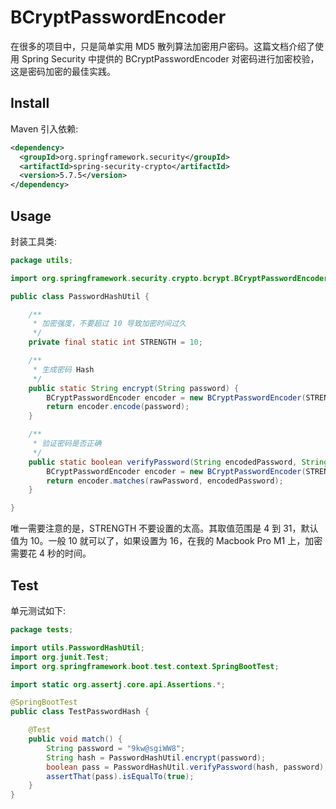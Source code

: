 # BCryptPasswordEncoder

在很多的项目中，只是简单实用 MD5 散列算法加密用户密码。这篇文档介绍了使用 Spring Security 中提供的 BCryptPasswordEncoder 对密码进行加密校验，这是密码加密的最佳实践。

## Install

Maven 引入依赖:
```xml
<dependency>
  <groupId>org.springframework.security</groupId>
  <artifactId>spring-security-crypto</artifactId>
  <version>5.7.5</version>
</dependency>
```

## Usage

封装工具类:
```Java
package utils;

import org.springframework.security.crypto.bcrypt.BCryptPasswordEncoder;

public class PasswordHashUtil {

    /**
     * 加密强度，不要超过 10 导致加密时间过久
     */
    private final static int STRENGTH = 10;

    /**
     * 生成密码 Hash
     */
    public static String encrypt(String password) {
        BCryptPasswordEncoder encoder = new BCryptPasswordEncoder(STRENGTH);
        return encoder.encode(password);
    }

    /**
     * 验证密码是否正确
     */
    public static boolean verifyPassword(String encodedPassword, String rawPassword) {
        BCryptPasswordEncoder encoder = new BCryptPasswordEncoder(STRENGTH);
        return encoder.matches(rawPassword, encodedPassword);
    }

}
```
<warning>
唯一需要注意的是，STRENGTH 不要设置的太高。其取值范围是 4 到 31，默认值为 10。一般 10 就可以了，如果设置为 16，在我的 Macbook Pro M1 上，加密需要花 4 秒的时间。
</warning>

## Test

单元测试如下:
```Java
package tests;

import utils.PasswordHashUtil;
import org.junit.Test;
import org.springframework.boot.test.context.SpringBootTest;

import static org.assertj.core.api.Assertions.*;

@SpringBootTest
public class TestPasswordHash {

    @Test
    public void match() {
        String password = "9kw@sgiWW8";
        String hash = PasswordHashUtil.encrypt(password);
        boolean pass = PasswordHashUtil.verifyPassword(hash, password);
        assertThat(pass).isEqualTo(true);
    }
}
```